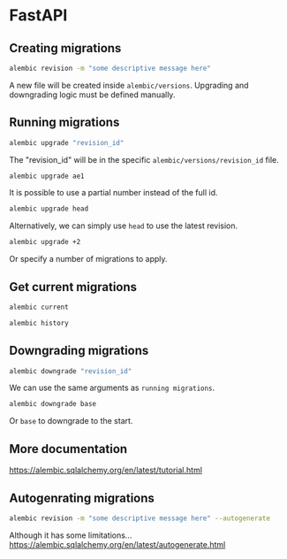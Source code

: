 # FastAPI

## Creating migrations

```bash
alembic revision -m "some descriptive message here"
```

A new file will be created inside `alembic/versions`. Upgrading and downgrading logic must be defined manually.

## Running migrations

```bash
alembic upgrade "revision_id"
```

The "revision_id" will be in the specific `alembic/versions/revision_id` file.

```bash
alembic upgrade ae1
```

It is possible to use a partial number instead of the full id.

```bash
alembic upgrade head
```

Alternatively, we can simply use `head` to use the latest revision.

```bash
alembic upgrade +2
```

Or specify a number of migrations to apply.

## Get current migrations

```bash
alembic current
```

```bash
alembic history
```

## Downgrading migrations

```bash
alembic downgrade "revision_id"
```

We can use the same arguments as `running migrations`.

```bash
alembic downgrade base
```

Or `base` to downgrade to the start.

## More documentation

https://alembic.sqlalchemy.org/en/latest/tutorial.html

## Autogenrating migrations

```bash
alembic revision -m "some descriptive message here" --autogenerate
```

Although it has some limitations...
https://alembic.sqlalchemy.org/en/latest/autogenerate.html
